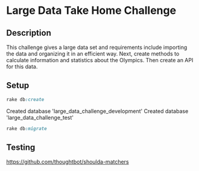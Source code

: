 # Large Data Take Home Challenge

## Description
This challenge gives a large data set and requirements include importing the data and organizing it in an efficient way. Next, create methods to calculate information and statistics about the Olympics. Then create an API for this data.

## Setup
```ruby
rake db:create
```
Created database 'large_data_challenge_development'
Created database 'large_data_challenge_test'
```ruby
rake db:migrate
```

## Testing
https://github.com/thoughtbot/shoulda-matchers
